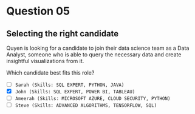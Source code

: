 # Question 05

## Selecting the right candidate

Quyen is looking for a candidate to join their data science team as a Data Analyst, someone who is able to query the necessary data and create insightful visualizations from it.

Which candidate best fits this role?

- [ ] `Sarah (Skills: SQL EXPERT, PYTHON, JAVA)`
- [X] `John (Skills: SQL EXPERT, POWER BI, TABLEAU)`
- [ ] `Ameerah (Skills: MICROSOFT AZURE, CLOUD SECURITY, PYTHON)`
- [ ] `Steve (Skills: ADVANCED ALGORITHMS, TENSORFLOW, SQL)`
